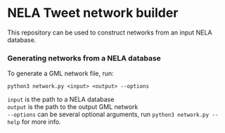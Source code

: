 # NELA Tweet network builder

This repository can be used to construct networks from an input NELA database.

### Generating networks from a NELA database

To generate a GML network file, run:

`python3 network.py <input> <output> --options`

`input` is the path to a NELA database  
`output` is the path to the output GML network  
`--options` can be several optional arguments, run `python3 network.py --help` for more info.  